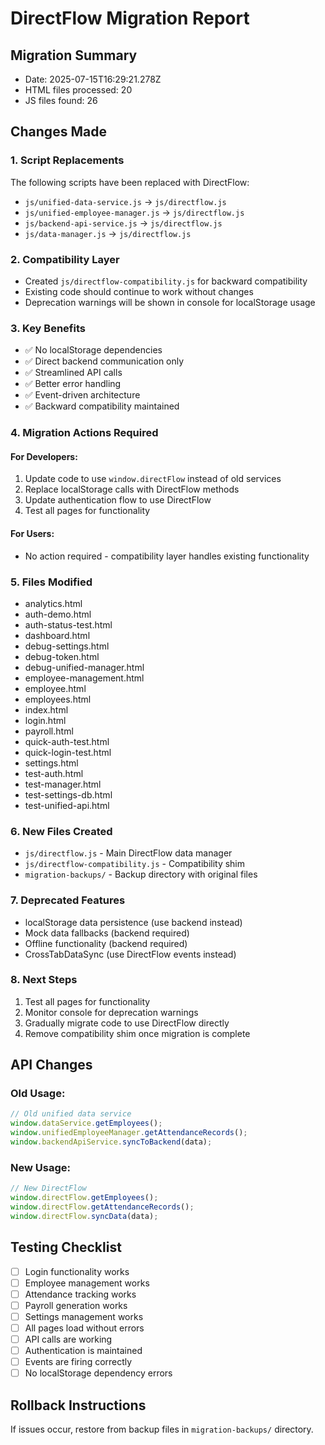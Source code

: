 # DirectFlow Migration Report

## Migration Summary
- Date: 2025-07-15T16:29:21.278Z
- HTML files processed: 20
- JS files found: 26

## Changes Made

### 1. Script Replacements
The following scripts have been replaced with DirectFlow:
- `js/unified-data-service.js` → `js/directflow.js`
- `js/unified-employee-manager.js` → `js/directflow.js`
- `js/backend-api-service.js` → `js/directflow.js`
- `js/data-manager.js` → `js/directflow.js`

### 2. Compatibility Layer
- Created `js/directflow-compatibility.js` for backward compatibility
- Existing code should continue to work without changes
- Deprecation warnings will be shown in console for localStorage usage

### 3. Key Benefits
- ✅ No localStorage dependencies
- ✅ Direct backend communication only
- ✅ Streamlined API calls
- ✅ Better error handling
- ✅ Event-driven architecture
- ✅ Backward compatibility maintained

### 4. Migration Actions Required

#### For Developers:
1. Update code to use `window.directFlow` instead of old services
2. Replace localStorage calls with DirectFlow methods
3. Update authentication flow to use DirectFlow
4. Test all pages for functionality

#### For Users:
- No action required - compatibility layer handles existing functionality

### 5. Files Modified
- analytics.html
- auth-demo.html
- auth-status-test.html
- dashboard.html
- debug-settings.html
- debug-token.html
- debug-unified-manager.html
- employee-management.html
- employee.html
- employees.html
- index.html
- login.html
- payroll.html
- quick-auth-test.html
- quick-login-test.html
- settings.html
- test-auth.html
- test-manager.html
- test-settings-db.html
- test-unified-api.html

### 6. New Files Created
- `js/directflow.js` - Main DirectFlow data manager
- `js/directflow-compatibility.js` - Compatibility shim
- `migration-backups/` - Backup directory with original files

### 7. Deprecated Features
- localStorage data persistence (use backend instead)
- Mock data fallbacks (backend required)
- Offline functionality (backend required)
- CrossTabDataSync (use DirectFlow events instead)

### 8. Next Steps
1. Test all pages for functionality
2. Monitor console for deprecation warnings
3. Gradually migrate code to use DirectFlow directly
4. Remove compatibility shim once migration is complete

## API Changes

### Old Usage:
```javascript
// Old unified data service
window.dataService.getEmployees();
window.unifiedEmployeeManager.getAttendanceRecords();
window.backendApiService.syncToBackend(data);
```

### New Usage:
```javascript
// New DirectFlow
window.directFlow.getEmployees();
window.directFlow.getAttendanceRecords();
window.directFlow.syncData(data);
```

## Testing Checklist
- [ ] Login functionality works
- [ ] Employee management works
- [ ] Attendance tracking works
- [ ] Payroll generation works
- [ ] Settings management works
- [ ] All pages load without errors
- [ ] API calls are working
- [ ] Authentication is maintained
- [ ] Events are firing correctly
- [ ] No localStorage dependency errors

## Rollback Instructions
If issues occur, restore from backup files in `migration-backups/` directory.
